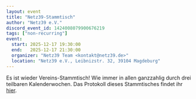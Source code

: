 ```yaml
---
layout: event
title: "Netz39-Stammtisch"
author: "Netz39 e.V."
discord_event_id: 1424008079900676219
tags: ["non-recurring"]
event:
  start: 2025-12-17 19:30:00 
  end:   2025-12-17 21:30:00 
  organizer: "Netz39 Team <kontakt@netz39.de>" 
  location: "Netz39 e.V., Leibnizstr. 32, 39104 Magdeburg"
---
```

Es ist wieder Vereins-Stammtisch! Wie immer in allen ganzzahlig durch drei teilbaren Kalenderwochen. Das Protokoll dieses Stammtisches findet ihr [hier](https://wiki.netz39.de/stammtisch:2025:2025-12-17).
<!-- event imported from discord manual changes may be overwritten -->